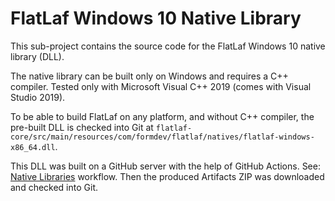FlatLaf Windows 10 Native Library
=================================

This sub-project contains the source code for the FlatLaf Windows 10 native
library (DLL).

The native library can be built only on Windows and requires a C++ compiler.
Tested only with Microsoft Visual C++ 2019 (comes with Visual Studio 2019).

To be able to build FlatLaf on any platform, and without C++ compiler, the
pre-built DLL is checked into Git at
`flatlaf-core/src/main/resources/com/formdev/flatlaf/natives/flatlaf-windows-x86_64.dll`.

This DLL was built on a GitHub server with the help of GitHub Actions. See:
[Native Libraries](https://github.com/JFormDesigner/FlatLaf/actions/workflows/natives.yml)
workflow. Then the produced Artifacts ZIP was downloaded and checked into Git.